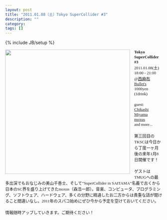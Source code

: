 ```yaml
---
layout: post
title: "2011.01.08（土）Tokyo SuperCollider #3"
description: ""
category: 
tags: []
---
```

{% include JB/setup %}

<div class="separator" style="clear: both; text-align: center;"><a href="http://2.bp.blogspot.com/_U4BOPjrie10/TP91Lczda3I/AAAAAAAAADU/24stMdEQ_qE/s1600/tksc%25233-fryer.jpg" imageanchor="1" style="clear: left; float: left; margin-bottom: 1em; margin-right: 1em;"><img border="0" height="398" src="http://2.bp.blogspot.com/_U4BOPjrie10/TP91Lczda3I/AAAAAAAAADU/24stMdEQ_qE/s400/tksc%25233-fryer.jpg" width="400" /></a></div>



<div style="font: 12.0px Hiragino Kaku Gothic Pro; margin: 0.0px 0.0px 0.0px 0.0px;"><span class="Apple-style-span" style="font-size: small;"><b>Tokyo SuperCollider #3</b></span></div><div style="font: 12.0px Hiragino Kaku Gothic Pro; margin: 0.0px 0.0px 0.0px 0.0px;"><span class="Apple-style-span" style="font-size: small;">2011.01.08(土) 18:00 - 21:00</span></div><div style="font: 12.0px Hiragino Kaku Gothic Pro; margin: 0.0px 0.0px 0.0px 0.0px;"><span class="Apple-style-span" style="font-size: small;">@<a href="http://bul-lets.com/">西麻布Bullet's</a></span></div><div style="font: 12.0px Hiragino Kaku Gothic Pro; margin: 0.0px 0.0px 0.0px 0.0px;"><span class="Apple-style-span" style="font-size: small;">1000yen (1drink)</span></div><div style="font: 12.0px Hiragino Kaku Gothic Pro; margin: 0.0px 0.0px 0.0px 0.0px; min-height: 18.0px;"><span class="Apple-style-span" style="font-size: small;"><br /></span></div><div style="font: 12.0px Hiragino Kaku Gothic Pro; margin: 0.0px 0.0px 0.0px 0.0px;"><span class="Apple-style-span" style="font-size: small;">guest:</span></div><div style="font: 12.0px Hiragino Kaku Gothic Pro; margin: 0.0px 0.0px 0.0px 0.0px;"><span class="Apple-style-span" style="font-size: small;"><a href="http://chikashi.net/">Chikashi Miyama</a></span></div><div style="font: 12.0px Hiragino Kaku Gothic Pro; margin: 0.0px 0.0px 0.0px 0.0px;"><span class="Apple-style-span" style="font-size: small;"><a href="http://moxus.org/">moxus</a></span></div><div style="font: 12.0px Hiragino Kaku Gothic Pro; margin: 0.0px 0.0px 0.0px 0.0px;"><span class="Apple-style-span" style="font-size: small;">and more...</span></div><div style="font: 12.0px Hiragino Kaku Gothic Pro; margin: 0.0px 0.0px 0.0px 0.0px; min-height: 18.0px;"><span class="Apple-style-span" style="font-size: small;"><br /></span></div><div style="font: 12.0px Hiragino Kaku Gothic Pro; margin: 0.0px 0.0px 0.0px 0.0px;"><span class="Apple-style-span" style="font-size: small;">第三回目のTKSCは今日から丁度一ヶ月後の来年1月8日開催です！</span></div><div style="font: 12.0px Hiragino Kaku Gothic Pro; margin: 0.0px 0.0px 0.0px 0.0px; min-height: 18.0px;"><span class="Apple-style-span" style="font-size: small;"><br /></span></div><div style="font: 12.0px Hiragino Kaku Gothic Pro; margin: 0.0px 0.0px 0.0px 0.0px;"><span class="Apple-style-span" style="font-size: small;">ゲストはTMUGへの最多出演でもおなじみの美山千香士、そして”SuperCollider in SAITAMA”名義で古くから日本のSC界を盛り上げてきたmoxus（森浩一郎）。音楽、コンピュータ、プログラミング、ソフトウェア、ハードウェア、多くの分野に精通したお二方からは貴重な話が聞けること間違いなし。2011年のスパコ始めにぜひ今から予定を空けておいてください。</span></div><div style="font: 12.0px Hiragino Kaku Gothic Pro; margin: 0.0px 0.0px 0.0px 0.0px; min-height: 18.0px;"><span class="Apple-style-span" style="font-size: small;"><br /></span></div><div style="font: 12.0px Hiragino Kaku Gothic Pro; margin: 0.0px 0.0px 0.0px 0.0px;"><span class="Apple-style-span" style="font-size: small;">情報随時アップしていきます。ご期待ください！</span></div>
